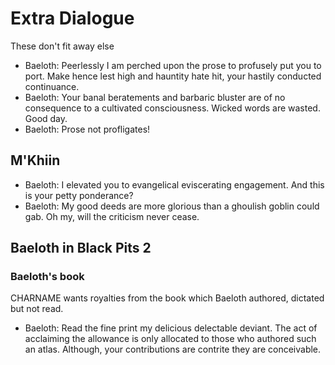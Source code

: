 # Extra Dialogue

These don't fit away else

- Baeloth: Peerlessly I am perched upon the prose to profusely put you to port. Make hence lest high and hauntity hate hit, your hastily conducted continuance.
- Baeloth: Your banal beratements and barbaric bluster are of no consequence to a cultivated consciousness. Wicked words are wasted. Good day.
- Baeloth: Prose not profligates!

## M'Khiin

- Baeloth: I elevated you to evangelical eviscerating engagement. And this is your petty ponderance?
- Baeloth: My good deeds are more glorious than a ghoulish goblin could gab. Oh my, will the criticism never cease.

## Baeloth in Black Pits 2

### Baeloth's book

CHARNAME wants royalties from the book which Baeloth authored, dictated but not read.

- Baeloth: Read the fine print my delicious delectable deviant. The act of acclaiming the allowance is only allocated to those who authored such an atlas. Although, your contributions are contrite they are conceivable.
